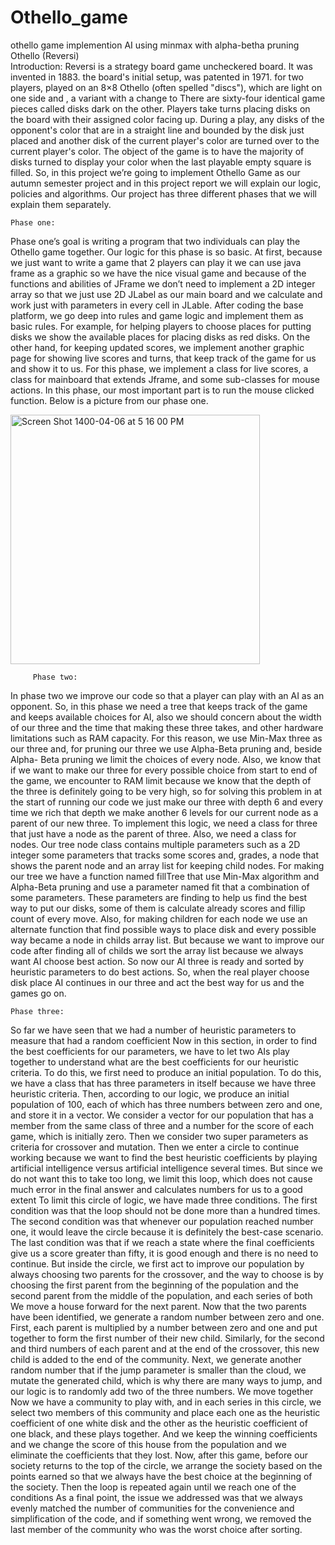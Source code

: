 # Othello_game 
othello game implemention AI using minmax with alpha-betha pruning
         Othello (Reversi)    
    Introduction:
Reversi is a strategy board game
uncheckered board. It was invented in 1883.
the board's initial setup, was patented in 1971.
for two players, played on an 8×8
 Othello
(often spelled "discs"), which are light on one side and
, a variant with a change to
  There are sixty-four identical
  game pieces called
disks
  dark on the other. Players take turns placing disks on the board with their
 assigned color facing up. During a play, any disks of the opponent's color that are
 in a straight line and bounded by the disk just placed and another disk of the
 current player's color are turned over to the current player's color. The object of
 the game is to have the majority of disks turned to display your color when the
 last playable empty square is filled.
 So, in this project we’re going to implement Othello Game as our autumn semester project and in this project report we will explain our logic, policies and algorithms. Our project has three different phases that we will explain them separately.

    Phase one:
Phase one’s goal is writing a program that two individuals can play the Othello game together. Our logic for this phase is so basic.
At first, because we just want to write a game that 2 players can play it we can use java frame as a graphic so we have the nice visual game and because of the functions and abilities of JFrame we don’t need to implement a 2D integer array so that we just use 2D JLabel as our main board and we calculate and work just with parameters in every cell in JLable.
After coding the base platform, we go deep into rules and game logic and implement them as basic rules. For example, for helping players to choose places for putting disks we show the available places for placing disks as red disks.
On the other hand, for keeping updated scores, we implement another graphic page for showing live scores and turns, that keep track of the game for us and show it to us.
For this phase, we implement a class for live scores, a class for mainboard that extends Jframe, and some sub-classes for mouse actions. In this phase, our most important part is to run the mouse clicked function.
Below is a picture from our phase one.

<img style="text-allign:right" width="399" alt="Screen Shot 1400-04-06 at 5 16 00 PM" src="https://user-images.githubusercontent.com/50865713/123545033-5c99fc00-d76b-11eb-8064-668889c3b75a.png">     
    

         Phase two:
In phase two we improve our code so that a player can play with an AI as an opponent. So, in this phase we need a tree that keeps track of the game and keeps available choices for AI, also we should concern about the width of our three and the time that making these three takes, and other hardware limitations such as RAM capacity. For this reason, we use Min-Max three as our three and, for pruning our three we use Alpha-Beta pruning and, beside Alpha- Beta pruning we limit the choices of every node. Also, we know that if we want to make our three for every possible choice from start to end of the game, we encounter to RAM limit because we know that the depth of the three is definitely going to be very high, so for solving this problem in at the start of running our code we just make our three with depth 6 and every time we rich that depth we make another 6 levels for our current node as a parent of our new three.
To implement this logic, we need a class for three that just have a node as the parent of three. Also, we need a class for nodes. Our tree node class contains multiple parameters such as a 2D integer some parameters that tracks some scores and, grades, a node that shows the parent node and an array list for keeping child nodes.
For making our tree we have a function named fillTree that use Min-Max algorithm and Alpha-Beta pruning and use a parameter named fit that a combination of some parameters. These parameters are finding to help us find the best way to put our disks, some of them is calculate already scores and fillip count of every move. Also, for making children for each node we use an alternate function that find possible ways to place disk and every possible way became a node in childs array list. But because we want to improve our code after finding all of childs we sort the array list because we always want AI choose best action.
So now our AI three is ready and sorted by heuristic parameters to do best actions. So, when the real player choose disk place AI continues in our three and act the best way for us and the games go on.

    Phase three:
So far we have seen that we had a number of heuristic parameters to measure that had a random coefficient
Now in this section, in order to find the best coefficients for our parameters, we have to let two AIs play together to understand what are the best coefficients for our heuristic criteria. To do this, we first need to produce an initial population. To do this, we have a class that has three parameters in itself because we have three heuristic criteria. Then, according to our logic, we produce an initial population of 100, each of which has three numbers between zero and one, and store it in a vector.
We consider a vector for our population that has a member from the same class of three and a number for the score of each game, which is initially zero.
Then we consider two super parameters as criteria for crossover and mutation.
Then we enter a circle to continue working because we want to find the best heuristic coefficients by playing artificial intelligence versus artificial intelligence several times.
But since we do not want this to take too long, we limit this loop, which does not cause much error in the final answer and calculates numbers for us to a good extent
To limit this circle of logic, we have made three conditions. The first condition was that the loop should not be done more than a hundred times. The second condition was that whenever our population reached number one, it would leave the circle because it is definitely the best-case scenario. The last condition was that if we reach a state where the final coefficients give us a score greater than fifty, it is good enough and there is no need to continue.
But inside the circle, we first act to improve our population by always choosing two parents for the crossover, and the way to choose is by choosing the first parent from the beginning of the population and the second parent from the middle of the population, and each series of both We move a house forward for the next parent.
Now that the two parents have been identified, we generate a random number between zero and one. First, each parent is multiplied by a number between zero and one and put together to form the first number of their new child. Similarly, for the second and third numbers of each parent and at the end of the crossover, this new child is added to the end of the community.
Next, we generate another random number that if the jump parameter is smaller than the cloud, we mutate the generated child, which is why there are many ways to jump, and our logic is to randomly add two of the three numbers. We move together
Now we have a community to play with, and in each series in this circle, we select two members of this community and place each one as the heuristic coefficient of one white disk and the other as the heuristic coefficient of one black, and these plays together. And we keep the winning coefficients and we change the score of this house from the population and we eliminate the coefficients that they lost.
Now, after this game, before our society returns to the top of the circle, we arrange the society based on the points earned so that we always have the best choice at the beginning of the society. Then the loop is repeated again until we reach one of the conditions
As a final point, the issue we addressed was that we always evenly matched the number of communities for the convenience and simplification of the code, and if something went wrong, we removed the last member of the community who was the worst choice after sorting.
   
